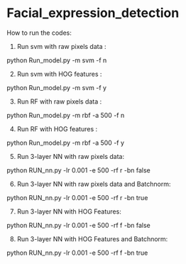# Facial_expression_detection
How to run the codes:

1. Run svm with raw pixels data : 

python Run_model.py -m svm -f n

2. Run svm with HOG features : 

python Run_model.py -m svm -f y

3. Run RF with raw pixels data : 

python Run_model.py -m rbf -a 500 -f n

4. Run RF with HOG features : 

python Run_model.py -m rbf -a 500 -f y

5. Run 3-layer NN with raw pixels data: 

python RUN_nn.py -lr 0.001 -e 500 -rf r -bn false

6. Run 3-layer NN with raw pixels data and Batchnorm: 

python RUN_nn.py -lr 0.001 -e 500 -rf r -bn true

7. Run 3-layer NN with HOG Features: 

python RUN_nn.py -lr 0.001 -e 500 -rf f -bn false

8. Run 3-layer NN with HOG Features and Batchnorm: 

python RUN_nn.py -lr 0.001 -e 500 -rf f -bn true
